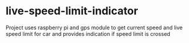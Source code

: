 # live-speed-limit-indicator
Project uses raspberry pi and gps module to get current speed and live speed limit for car and provides indication if speed limit is crossed
